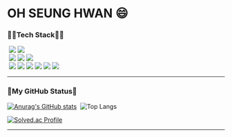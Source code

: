 # OH SEUNG HWAN 😄

<h3>💪🏻Tech Stack💪🏻</h3>

&nbsp;<img src="https://img.shields.io/badge/java-007396?style=for-the-badge&logo=OpenJDK&logoColor=white">
<img src="https://img.shields.io/badge/html-E34F26?style=for-the-badge&logo=html5&logoColor=white">
<br>
&nbsp;<img src="https://img.shields.io/badge/mysql-4479A1?style=for-the-badge&logo=mysql&logoColor=white"> 
<img src="https://img.shields.io/badge/Spring-6DB33F?style=for-the-badge&logo=Spring&logoColor=white">
<img src="https://img.shields.io/badge/Spring Boot-6DB33F?style=for-the-badge&logo=spring boot&logoColor=white">
<br>
&nbsp;<img src="https://img.shields.io/badge/IntelliJ_IDEA-000000.svg?style=for-the-badge&logo=intellij-idea&logoColor=white">
<img src="https://img.shields.io/badge/Postman-FF6C37?style=for-the-badge&logo=postman&logoColor=white">
<img src="https://img.shields.io/badge/Notion-black?style=for-the-badge&logo=Notion&logoColor=white">
<img src="https://img.shields.io/badge/git-F05032?style=for-the-badge&logo=git&logoColor=white">
<img src="https://img.shields.io/badge/github-181717?style=for-the-badge&logo=github&logoColor=white">
<img src="http://img.shields.io/badge/-Slack-4A154B?style=for-the-badge&logo=slack&logoColor=white">

<hr>

<h3>🔅My GitHub Status🔅</h3>
<div>

[![Anurag's GitHub stats](https://github-readme-stats.vercel.app/api?username=tmdghks00&hide_title=true&show_icons=true&include_all_commits=true&disable_animations=true&theme=vue)](https://github.com/tmdghks00)&nbsp;&nbsp;![Top Langs](https://github-readme-stats.vercel.app/api/top-langs/?username=tmdghks00&layout=compact)
</div>

[![Solved.ac Profile](http://mazassumnida.wtf/api/v2/generate_badge?boj=wxtq12)](https://solved.ac/wxtq12/)

<hr>

